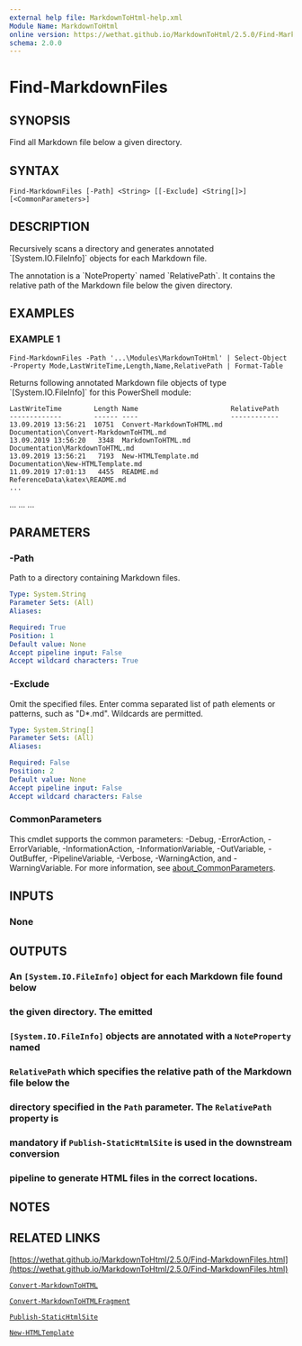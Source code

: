 ```yaml
---
external help file: MarkdownToHtml-help.xml
Module Name: MarkdownToHtml
online version: https://wethat.github.io/MarkdownToHtml/2.5.0/Find-MarkdownFiles.html
schema: 2.0.0
---
```


# Find-MarkdownFiles

## SYNOPSIS
Find all Markdown file below a given directory.

## SYNTAX

```
Find-MarkdownFiles [-Path] <String> [[-Exclude] <String[]>] [<CommonParameters>]
```

## DESCRIPTION
Recursively scans a directory and generates annotated \`\[System.IO.FileInfo\]\`
objects for each Markdown file.

The annotation is a \`NoteProperty\` named \`RelativePath\`.
It contains the
relative path of the Markdown file below the given directory.

## EXAMPLES

### EXAMPLE 1
```
Find-MarkdownFiles -Path '...\Modules\MarkdownToHtml' | Select-Object -Property Mode,LastWriteTime,Length,Name,RelativePath | Format-Table
```

Returns following annotated Markdown file objects of type \`\[System.IO.FileInfo\]\` for this PowerShell module:

    LastWriteTime        Length Name                       RelativePath
    -------------        ------ ----                       ------------
    13.09.2019 13:56:21  10751  Convert-MarkdownToHTML.md  Documentation\Convert-MarkdownToHTML.md
    13.09.2019 13:56:20   3348  MarkdownToHTML.md          Documentation\MarkdownToHTML.md
    13.09.2019 13:56:21   7193  New-HTMLTemplate.md        Documentation\New-HTMLTemplate.md
    11.09.2019 17:01:13   4455  README.md                  ReferenceData\katex\README.md
    ... 
... 
... 
...

## PARAMETERS

### -Path
Path to a directory containing Markdown files.

```yaml
Type: System.String
Parameter Sets: (All)
Aliases:

Required: True
Position: 1
Default value: None
Accept pipeline input: False
Accept wildcard characters: True
```

### -Exclude
Omit the specified files.
Enter comma separated list of path elements or
patterns, such as "D*.md".
Wildcards are permitted.

```yaml
Type: System.String[]
Parameter Sets: (All)
Aliases:

Required: False
Position: 2
Default value: None
Accept pipeline input: False
Accept wildcard characters: False
```

### CommonParameters
This cmdlet supports the common parameters: -Debug, -ErrorAction, -ErrorVariable, -InformationAction, -InformationVariable, -OutVariable, -OutBuffer, -PipelineVariable, -Verbose, -WarningAction, and -WarningVariable. For more information, see [about_CommonParameters](http://go.microsoft.com/fwlink/?LinkID=113216).

## INPUTS

### None
## OUTPUTS

### An `[System.IO.FileInfo]` object for each Markdown file found below
### the given directory. The emitted
### `[System.IO.FileInfo]` objects are annotated with a `NoteProperty` named
### `RelativePath` which specifies the relative path of the Markdown file below the
### directory specified in the `Path` parameter. The `RelativePath` property is
### **mandatory** if `Publish-StaticHtmlSite` is used in the downstream conversion
### pipeline to generate HTML files in the correct locations.
## NOTES

## RELATED LINKS

[https://wethat.github.io/MarkdownToHtml/2.5.0/Find-MarkdownFiles.html](https://wethat.github.io/MarkdownToHtml/2.5.0/Find-MarkdownFiles.html)

[`Convert-MarkdownToHTML`]()

[`Convert-MarkdownToHTMLFragment`]()

[`Publish-StaticHtmlSite`]()

[`New-HTMLTemplate`]()

